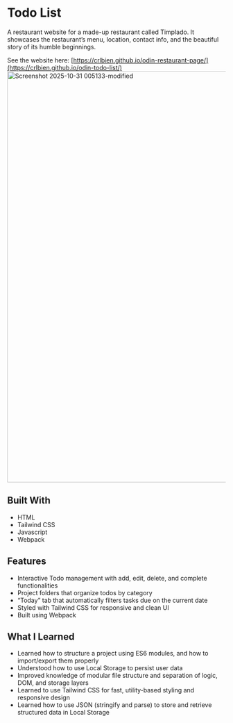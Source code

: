 # Todo List
A restaurant website for a made-up restaurant called Timplado. It showcases the restaurant’s menu, location, contact info, and the beautiful story of its humble beginnings. 

See the website here: [https://crlbien.github.io/odin-restaurant-page/](https://crlbien.github.io/odin-todo-list/)
<img width="1916" height="947" alt="Screenshot 2025-10-31 005133-modified" src="https://github.com/user-attachments/assets/5fbe4ec1-e910-464d-bcb8-a437081bc410" />

## Built With
- HTML
- Tailwind CSS 
- Javascript
- Webpack

## Features
- Interactive Todo management with add, edit, delete, and complete functionalities
- Project folders that organize todos by category
- “Today” tab that automatically filters tasks due on the current date
- Styled with Tailwind CSS for responsive and clean UI
- Built using Webpack

## What I Learned
- Learned how to structure a project using ES6 modules, and how to import/export them properly
- Understood how to use Local Storage to persist user data
- Improved knowledge of modular file structure and separation of logic, DOM, and storage layers
- Learned to use Tailwind CSS for fast, utility-based styling and responsive design
- Learned how to use JSON (stringify and parse) to store and retrieve structured data in Local Storage

